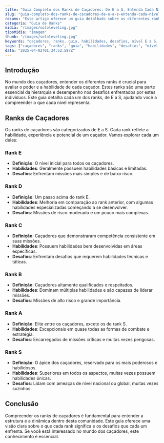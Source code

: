 ```yaml
---
title: "Guia Completo dos Ranks de Caçadores: De E a S, Entenda Cada Nível"
slug: "guia-completo-dos-ranks-de-cacadores-de-e-a-s-entenda-cada-nivel"
resumo: "Este artigo oferece um guia detalhado sobre os diferentes ranks de caçadores, de E a S. Descubra as habilidades, responsabilidades e desafios enfrentados por cada rank no universo dos caçadores."
categoria: "Guia de Ranks"
midia: "/images/sololeveling.jpg"
tipoMidia: "imagem"
thumb: "/images/sololeveling.jpg"
keywords: "caçadores, ranks, guia, habilidades, desafios, nível E a S, estrutura de ranks, hierarquia de caçadores"
tags: ["caçadores", "ranks", "guia", "habilidades", "desafios", "nível E a S", "estrutura de ranks", "hierarquia de caçadores"]
data: "2025-04-02T01:34:52.587Z"
---
```


## Introdução
No mundo dos caçadores, entender os diferentes ranks é crucial para avaliar o poder e a habilidade de cada caçador. Estes ranks são uma parte essencial da hierarquia e desempenho nos desafios enfrentados por estes indivíduos. Este guia detalha cada um dos ranks, de E a S, ajudando você a compreender o que cada nível representa.

## Ranks de Caçadores
Os ranks de caçadores são categorizados de E a S. Cada rank reflete a habilidade, experiência e potencial de um caçador. Vamos explorar cada um deles:

### Rank E
- **Definição**: O nível inicial para todos os caçadores. 
- **Habilidades**: Geralmente possuem habilidades básicas e limitadas. 
- **Desafios**: Enfrentam missões mais simples e de baixo risco.

### Rank D
- **Definição**: Um passo acima do rank E. 
- **Habilidades**: Melhoria em comparação ao rank anterior, com algumas habilidades especializadas começando a se desenvolver. 
- **Desafios**: Missões de risco moderado e um pouco mais complexas.

### Rank C
- **Definição**: Caçadores que demonstraram competência consistente em suas missões. 
- **Habilidades**: Possuem habilidades bem desenvolvidas em áreas específicas. 
- **Desafios**: Enfrentam desafios que requerem habilidades técnicas e táticas.

### Rank B
- **Definição**: Caçadores altamente qualificados e respeitados. 
- **Habilidades**: Dominam múltiplas habilidades e são capazes de liderar missões. 
- **Desafios**: Missões de alto risco e grande importância.

### Rank A
- **Definição**: Elite entre os caçadores, exceto os de rank S. 
- **Habilidades**: Excepcionais em quase todas as formas de combate e estratégia. 
- **Desafios**: Encarregados de missões críticas e muitas vezes perigosas.

### Rank S
- **Definição**: O ápice dos caçadores, reservado para os mais poderosos e habilidosos. 
- **Habilidades**: Superiores em todos os aspectos, muitas vezes possuem habilidades únicas. 
- **Desafios**: Lidam com ameaças de nível nacional ou global, muitas vezes sozinhos.

## Conclusão
Compreender os ranks de caçadores é fundamental para entender a estrutura e a dinâmica dentro desta comunidade. Este guia oferece uma visão clara sobre o que cada rank significa e os desafios que cada um enfrenta. Se você está interessado no mundo dos caçadores, este conhecimento é essencial.